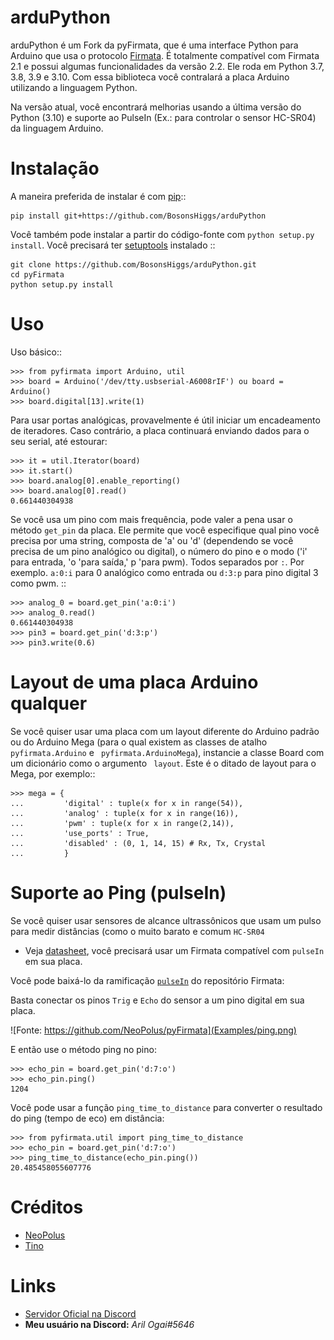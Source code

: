 arduPython
==========

arduPython é um Fork da pyFirmata, que é uma interface Python para Arduino que usa o protocolo [Firmata](http://firmata.org). É totalmente compatível com Firmata 2.1 e possui algumas funcionalidades da versão 2.2. Ele roda em Python 3.7, 3.8, 3.9 e 3.10. Com essa biblioteca você contralará a placa Arduino utilizando a linguagem Python. 

Na versão atual, você encontrará melhorias usando a última versão do Python (3.10) e suporte ao PulseIn (Ex.: para controlar o sensor HC-SR04) da linguagem Arduino.

Instalação
============

A maneira preferida de instalar é com [pip](http://www.pip-installer.org/en/latest/)::

    pip install git+https://github.com/BosonsHiggs/arduPython

Você também pode instalar a partir do código-fonte com ``python setup.py install``. Você precisará ter [setuptools](https://pypi.python.org/pypi/setuptools) instalado ::

    git clone https://github.com/BosonsHiggs/arduPython.git
    cd pyFirmata
    python setup.py install


Uso
====

Uso básico::

    >>> from pyfirmata import Arduino, util
    >>> board = Arduino('/dev/tty.usbserial-A6008rIF') ou board = Arduino() 
    >>> board.digital[13].write(1)

Para usar portas analógicas, provavelmente é útil iniciar um encadeamento de iteradores. Caso contrário, a placa continuará enviando dados para o seu serial, até estourar:

    >>> it = util.Iterator(board)
    >>> it.start()
    >>> board.analog[0].enable_reporting()
    >>> board.analog[0].read()
    0.661440304938

Se você usa um pino com mais frequência, pode valer a pena usar o método ``get_pin`` da placa. Ele permite que você especifique qual pino você precisa por uma string, composta de 'a' ou 'd' (dependendo se você precisa de um pino analógico ou digital), o número do pino e o modo ('i' para entrada, 'o 'para saída,' p 'para pwm). Todos separados por ``:``. Por exemplo. ``a:0:i`` para 0 analógico como entrada ou ``d:3:p`` para pino digital 3 como pwm. ::

    >>> analog_0 = board.get_pin('a:0:i')
    >>> analog_0.read()
    0.661440304938
    >>> pin3 = board.get_pin('d:3:p')
    >>> pin3.write(0.6)

Layout de uma placa Arduino qualquer
====================================

Se você quiser usar uma placa com um layout diferente do Arduino padrão ou do Arduino Mega (para o qual existem as classes de atalho ``pyfirmata.Arduino`` e `` pyfirmata.ArduinoMega``), instancie a classe Board com um dicionário como o argumento `` layout``. Este é o ditado de layout para o Mega, por exemplo::

    >>> mega = {
    ...         'digital' : tuple(x for x in range(54)),
    ...         'analog' : tuple(x for x in range(16)),
    ...         'pwm' : tuple(x for x in range(2,14)),
    ...         'use_ports' : True,
    ...         'disabled' : (0, 1, 14, 15) # Rx, Tx, Crystal
    ...         }

Suporte ao Ping (pulseIn)
==========================

Se você quiser usar sensores de alcance ultrassônicos que usam um pulso para medir distâncias (como o muito barato e comum ``HC-SR04``
- Veja [datasheet](https://cdn.sparkfun.com/datasheets/Sensors/Proximity/HCSR04.pdf),
você precisará usar um Firmata compatível com ``pulseIn`` em sua placa.

Você pode baixá-lo da ramificação [``pulseIn``](https://github.com/jgautier/arduino-1/tree/pulseIn) do repositório Firmata:

Basta conectar os pinos ``Trig`` e ``Echo`` do sensor a um pino digital em sua placa.

![Fonte: https://github.com/NeoPolus/pyFirmata](Examples/ping.png)

E então use o método ping no pino:

    >>> echo_pin = board.get_pin('d:7:o')
    >>> echo_pin.ping()
    1204

Você pode usar a função ``ping_time_to_distance`` para converter
o resultado do ping (tempo de eco) em distância:

    >>> from pyfirmata.util import ping_time_to_distance
    >>> echo_pin = board.get_pin('d:7:o')
    >>> ping_time_to_distance(echo_pin.ping())
    20.485458055607776

Créditos
========

- [NeoPolus](https://github.com/NeoPolus/pyFirmata)
- [Tino](https://github.com/tino/pyFirmata)

Links
=====

- [Servidor Oficial na Discord](https://discord.gg/nPejnfC3Nu)
- **Meu usuário na Discord:** *Aril Ogai#5646*